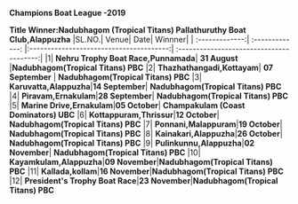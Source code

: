 **Champions Boat League -2019**

**Title Winner:Nadubhagom (Tropical Titans)  Pallathuruthy Boat Club,Alappuzha**
|SL.NO.| Venue| Date| Winnner|
| :-------------:| :-------------: |:---------------------------------------:| :---------------------------------------:|
|1| **Nehru Trophy Boat Race,Punnamada**|  **31 August**        |**Nadubhagom(Tropical Titans) PBC**
|2| **Thazhathangadi,Kottayam**|    **07 September**        | **Nadubhagom(Tropical Titans) PBC**
|3| **Karuvatta,Alappuzha**|**14 September**|  **Nadubhagom(Tropical Titans) PBC**
|4| **Piravam,Ernakulam**|**28 September**|  **Nadubhagom(Tropical Titans) PBC**
|5| **Marine Drive,Ernakulam**|**05 October**| **Champakulam (Coast Dominators) UBC**
|6| **Kottappuram,Thrissur**|**12 October**| **Nadubhagom(Tropical Titans) PBC** 
|7| **Ponnani,Malappuram**|**19 October**| **Nadubhagom(Tropical Titans) PBC**
|8| **Kainakari,Alappuzha**|**26 October**|  **Nadubhagom(Tropical Titans) PBC**
|9| **Pulinkunnu,Alappuzha**|**02 November**|  **Nadubhagom(Tropical Titans) PBC**
|10| **Kayamkulam,Alappuzha**|**09 November**|**Nadubhagom(Tropical Titans) PBC**
|11| **Kallada,kollam**|**16 November**|**Nadubhagom(Tropical Titans) PBC**
|12| **President's Trophy Boat Race**|**23 November**|**Nadubhagom(Tropical Titans) PBC**

